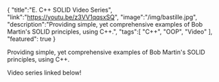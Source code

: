 {
    "title":"E. C++ SOLID Video Series",
    "link":"https://youtu.be/z3VV1qqsxSQ",
    "image":"/img/bastille.jpg",
    "description":"Providing simple, yet comprehensive examples of Bob Martin's SOLID principles, using C++.",
    "tags":[
          "C++",
          "OOP",
          "Video"
        ],
    "featured": true
}

Providing simple, yet comprehensive examples of Bob Martin's SOLID principles, using C++.

Video series linked below!
